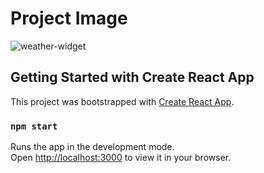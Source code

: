 # Project Image

![weather-widget](https://github.com/gideonfu55/Avensys-frontend-lessons/assets/94817218/6de50440-646f-4180-b634-23ce1aff5d88)

## Getting Started with Create React App

This project was bootstrapped with [Create React App](https://github.com/facebook/create-react-app).

### `npm start`

Runs the app in the development mode.\
Open [http://localhost:3000](http://localhost:3000) to view it in your browser.
